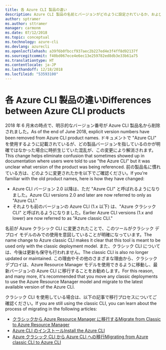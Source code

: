 ```yaml
---
title: 各 Azure CLI 製品の違い
description: Azure CLI 製品の名前とバージョンがどのように設定されているか、およびそのアップグレード方法について説明します。
author: sptramer
ms.author: sttramer
manager: carmonm
ms.date: 07/12/2018
ms.topic: conceptual
ms.technology: azure-cli
ms.devlang: azurecli
ms.openlocfilehash: a39f6b0fbccf937aec2b227ed4e3f4ff8d92137f
ms.sourcegitcommit: f40bd067ece4e6ec13e259782ed8db3e33b61a75
ms.translationtype: HT
ms.contentlocale: ja-JP
ms.lasthandoff: 12/18/2018
ms.locfileid: "53593100"
---
```

# <a name="differences-between-azure-cli-products"></a><span data-ttu-id="01b0c-103">各 Azure CLI 製品の違い</span><span class="sxs-lookup"><span data-stu-id="01b0c-103">Differences between Azure CLI products</span></span>

<span data-ttu-id="01b0c-104">2018 年 6 月末の時点で、明示的なバージョン番号が Azure CLI 製品名から削除されました。</span><span class="sxs-lookup"><span data-stu-id="01b0c-104">As of the end of June 2018, explicit version numbers have been removed from Azure CLI product names.</span></span> <span data-ttu-id="01b0c-105">ドキュメントで "Azure CLI" を使用するように記載されているが、どの製品バージョンを指しているのかが明確ではなかった場合に時折生じていた混乱が、この変更により解消されます。</span><span class="sxs-lookup"><span data-stu-id="01b0c-105">This change helps eliminate confusion that sometimes showed up in documentation where users were told to use "the Azure CLI" but it was unclear what version of the product was being referenced.</span></span> <span data-ttu-id="01b0c-106">前の製品名に慣れている方は、どのように変更されたかを以下でご確認ください。</span><span class="sxs-lookup"><span data-stu-id="01b0c-106">If you're familiar with the old product names, here is how they have changed:</span></span>

* <span data-ttu-id="01b0c-107">Azure CLI バージョン 2.0 以降は、ただ "Azure CLI" と呼ばれるようになりました。</span><span class="sxs-lookup"><span data-stu-id="01b0c-107">Azure CLI versions 2.0 and later are now referred to only as "Azure CLI."</span></span>
* <span data-ttu-id="01b0c-108">それよりも前のバージョンの Azure CLI (1.x 以下) は、"Azure クラシック CLI" と呼ばれるようになりました。</span><span class="sxs-lookup"><span data-stu-id="01b0c-108">Earlier Azure CLI versions (1.x and lower) are now referred to as "Azure classic CLI."</span></span>

<span data-ttu-id="01b0c-109">名前が Azure クラシック CLI に変更されたことで、このツールがクラシック デプロイ モデルのみでの使用を意図していることが明確になっています。</span><span class="sxs-lookup"><span data-stu-id="01b0c-109">The name change to Azure classic CLI makes it clear that this tool is meant to be used only with the classic deployment model.</span></span> <span data-ttu-id="01b0c-110">また、クラシック CLI については、今後は更新も保守も行われません。</span><span class="sxs-lookup"><span data-stu-id="01b0c-110">The classic CLI is also no longer updated or maintained.</span></span> <span data-ttu-id="01b0c-111">この理由やその他のさまざまな理由から、クラシック デプロイは、Azure Resource Manager モデルを使用できるように移動し、最新バージョンの Azure CLI に移行することをお勧めします。</span><span class="sxs-lookup"><span data-stu-id="01b0c-111">For this reason, and many more, it's recommended that you move any classic deployments to use the Azure Resource Manager model and migrate to the latest available version of the Azure CLI.</span></span>

<span data-ttu-id="01b0c-112">クラシック CLI を使用している場合は、以下の記事で移行プロセスについてご確認ください。</span><span class="sxs-lookup"><span data-stu-id="01b0c-112">If you are still using the classic CLI, you can learn about the process of migrating in the following articles:</span></span>

* [<span data-ttu-id="01b0c-113">クラシックから Azure Resource Manager に移行する</span><span class="sxs-lookup"><span data-stu-id="01b0c-113">Migrate from Classic to Azure Resource Manager</span></span>](/azure/virtual-machines/linux/migration-classic-resource-manager-overview)
* [<span data-ttu-id="01b0c-114">Azure CLI のインストール</span><span class="sxs-lookup"><span data-stu-id="01b0c-114">Install the Azure CLI</span></span>](install-azure-cli.md)
* [<span data-ttu-id="01b0c-115">Azure クラシック CLI から Azure CLI への移行</span><span class="sxs-lookup"><span data-stu-id="01b0c-115">Migrating from Azure classic CLI to Azure CLI</span></span>](https://github.com/Azure/azure-cli/blob/dev/doc/classic_cli_migration.md)
